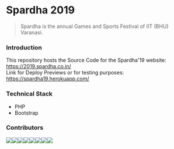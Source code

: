# Spardha 2019
> Spardha is the annual Games and Sports Festival of IIT (BHU) Varanasi.

### Introduction
This repository hosts the Source Code for the Spardha'19 website: https://2019.spardha.co.in/ <br>
Link for Deploy Previews or for testing purposes: https://spardha19.herokuapp.com/

### Technical Stack
* PHP
* Bootstrap

### Contributors
[![](https://sourcerer.io/fame/krashish8/krashish8/spardha19/images/0)](https://sourcerer.io/fame/krashish8/krashish8/spardha19/links/0)[![](https://sourcerer.io/fame/krashish8/krashish8/spardha19/images/1)](https://sourcerer.io/fame/krashish8/krashish8/spardha19/links/1)[![](https://sourcerer.io/fame/krashish8/krashish8/spardha19/images/2)](https://sourcerer.io/fame/krashish8/krashish8/spardha19/links/2)[![](https://sourcerer.io/fame/krashish8/krashish8/spardha19/images/3)](https://sourcerer.io/fame/krashish8/krashish8/spardha19/links/3)[![](https://sourcerer.io/fame/krashish8/krashish8/spardha19/images/4)](https://sourcerer.io/fame/krashish8/krashish8/spardha19/links/4)[![](https://sourcerer.io/fame/krashish8/krashish8/spardha19/images/5)](https://sourcerer.io/fame/krashish8/krashish8/spardha19/links/5)[![](https://sourcerer.io/fame/krashish8/krashish8/spardha19/images/6)](https://sourcerer.io/fame/krashish8/krashish8/spardha19/links/6)[![](https://sourcerer.io/fame/krashish8/krashish8/spardha19/images/7)](https://sourcerer.io/fame/krashish8/krashish8/spardha19/links/7)

